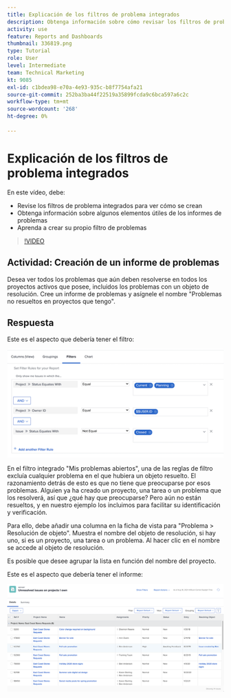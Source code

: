 ```yaml
---
title: Explicación de los filtros de problema integrados
description: Obtenga información sobre cómo revisar los filtros de problemas integrados para ver cómo se crean y crear su propio filtro de problemas en Workfront.
activity: use
feature: Reports and Dashboards
thumbnail: 336819.png
type: Tutorial
role: User
level: Intermediate
team: Technical Marketing
kt: 9085
exl-id: c1bdea98-e70a-4e93-935c-b8f7754afa21
source-git-commit: 252ba3ba44f22519a35899fcda9c6bca597a6c2c
workflow-type: tm+mt
source-wordcount: '268'
ht-degree: 0%

---
```


# Explicación de los filtros de problema integrados

En este vídeo, debe:

* Revise los filtros de problema integrados para ver cómo se crean
* Obtenga información sobre algunos elementos útiles de los informes de problemas
* Aprenda a crear su propio filtro de problemas

>[!VIDEO](https://video.tv.adobe.com/v/336819/?quality=12)

## Actividad: Creación de un informe de problemas

Desea ver todos los problemas que aún deben resolverse en todos los proyectos activos que posee, incluidos los problemas con un objeto de resolución. Cree un informe de problemas y asígnele el nombre &quot;Problemas no resueltos en proyectos que tengo&quot;.

## Respuesta

Este es el aspecto que debería tener el filtro:

![Una imagen de la pantalla para crear un filtro de problemas](assets/opening-built-in-issue-filters-1.png)

En el filtro integrado &quot;Mis problemas abiertos&quot;, una de las reglas de filtro excluía cualquier problema en el que hubiera un objeto resuelto. El razonamiento detrás de esto es que no tiene que preocuparse por esos problemas. Alguien ya ha creado un proyecto, una tarea o un problema que los resolverá, así que ¿qué hay que preocuparse? Pero aún no están resueltos, y en nuestro ejemplo los incluimos para facilitar su identificación y verificación.

Para ello, debe añadir una columna en la ficha de vista para &quot;Problema > Resolución de objeto&quot;. Muestra el nombre del objeto de resolución, si hay uno, si es un proyecto, una tarea o un problema. Al hacer clic en el nombre se accede al objeto de resolución.

Es posible que desee agrupar la lista en función del nombre del proyecto.

Este es el aspecto que debería tener el informe:

![Imagen de un informe de problemas](assets/opening-built-in-issue-filters-2.png)
